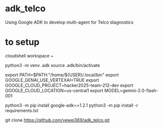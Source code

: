# adk_telco
Using Google ADK to develop multi-agent for Telco diagnostics

# to setup
cloudshell workspace ~

python3 -m venv .adk
source .adk/bin/activate

export PATH=$PATH:"/home/${USER}/.local/bin"
export GOOGLE_GENAI_USE_VERTEXAI=TRUE
export GOOGLE_CLOUD_PROJECT=hacker2025-team-212-dev
export GOOGLE_CLOUD_LOCATION=us-central1
export MODEL=gemini-2.0-flash-001

python3 -m pip install google-adk==1.2.1
python3 -m pip install -r requirements.txt

git clone https://github.com/yewei369/adk_telco.git